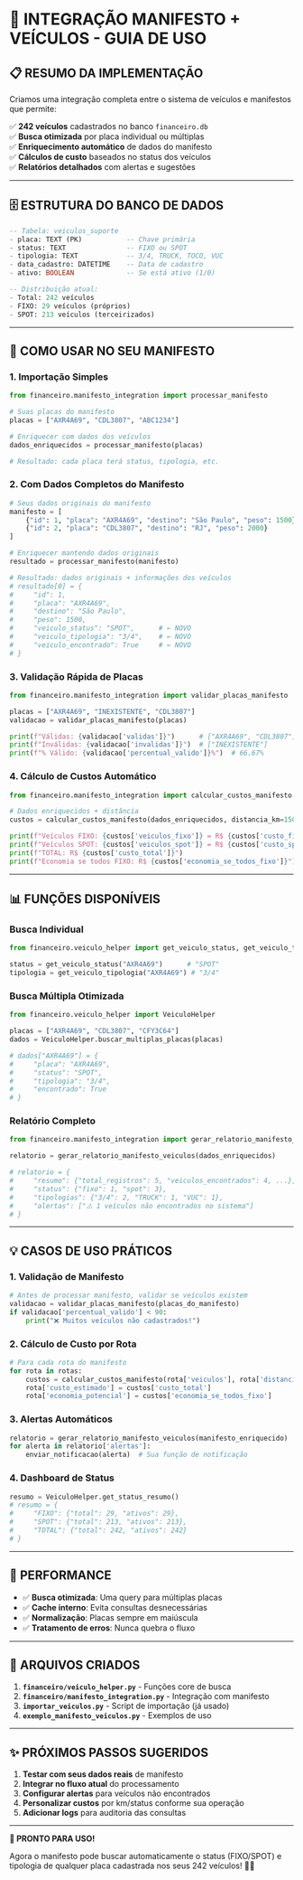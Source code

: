 # 🚛 INTEGRAÇÃO MANIFESTO + VEÍCULOS - GUIA DE USO

## 📋 **RESUMO DA IMPLEMENTAÇÃO**

Criamos uma integração completa entre o sistema de veículos e manifestos que permite:

✅ **242 veículos** cadastrados no banco `financeiro.db`  
✅ **Busca otimizada** por placa individual ou múltiplas  
✅ **Enriquecimento automático** de dados do manifesto  
✅ **Cálculos de custo** baseados no status dos veículos  
✅ **Relatórios detalhados** com alertas e sugestões  

---

## 🗄️ **ESTRUTURA DO BANCO DE DADOS**

```sql
-- Tabela: veiculos_suporte
- placa: TEXT (PK)           -- Chave primária
- status: TEXT               -- FIXO ou SPOT  
- tipologia: TEXT            -- 3/4, TRUCK, TOCO, VUC
- data_cadastro: DATETIME    -- Data de cadastro
- ativo: BOOLEAN             -- Se está ativo (1/0)

-- Distribuição atual:
- Total: 242 veículos
- FIXO: 29 veículos (próprios)
- SPOT: 213 veículos (terceirizados)
```

---

## 🔧 **COMO USAR NO SEU MANIFESTO**

### **1. Importação Simples**
```python
from financeiro.manifesto_integration import processar_manifesto

# Suas placas do manifesto
placas = ["AXR4A69", "CDL3807", "ABC1234"]

# Enriquecer com dados dos veículos
dados_enriquecidos = processar_manifesto(placas)

# Resultado: cada placa terá status, tipologia, etc.
```

### **2. Com Dados Completos do Manifesto**
```python
# Seus dados originais do manifesto
manifesto = [
    {"id": 1, "placa": "AXR4A69", "destino": "São Paulo", "peso": 1500},
    {"id": 2, "placa": "CDL3807", "destino": "RJ", "peso": 2000}
]

# Enriquecer mantendo dados originais
resultado = processar_manifesto(manifesto)

# Resultado: dados originais + informações dos veículos
# resultado[0] = {
#     "id": 1, 
#     "placa": "AXR4A69", 
#     "destino": "São Paulo", 
#     "peso": 1500,
#     "veiculo_status": "SPOT",      # ← NOVO
#     "veiculo_tipologia": "3/4",    # ← NOVO
#     "veiculo_encontrado": True     # ← NOVO
# }
```

### **3. Validação Rápida de Placas**
```python
from financeiro.manifesto_integration import validar_placas_manifesto

placas = ["AXR4A69", "INEXISTENTE", "CDL3807"]
validacao = validar_placas_manifesto(placas)

print(f"Válidas: {validacao['validas']}")      # ["AXR4A69", "CDL3807"]
print(f"Inválidas: {validacao['invalidas']}")  # ["INEXISTENTE"]
print(f"% Válido: {validacao['percentual_valido']}%")  # 66.67%
```

### **4. Cálculo de Custos Automático**
```python
from financeiro.manifesto_integration import calcular_custos_manifesto

# Dados enriquecidos + distância
custos = calcular_custos_manifesto(dados_enriquecidos, distancia_km=150)

print(f"Veículos FIXO: {custos['veiculos_fixo']} = R$ {custos['custo_fixo_total']}")
print(f"Veículos SPOT: {custos['veiculos_spot']} = R$ {custos['custo_spot_total']}")
print(f"TOTAL: R$ {custos['custo_total']}")
print(f"Economia se todos FIXO: R$ {custos['economia_se_todos_fixo']}")
```

---

## 📊 **FUNÇÕES DISPONÍVEIS**

### **Busca Individual**
```python
from financeiro.veiculo_helper import get_veiculo_status, get_veiculo_tipologia

status = get_veiculo_status("AXR4A69")      # "SPOT"
tipologia = get_veiculo_tipologia("AXR4A69") # "3/4"
```

### **Busca Múltipla Otimizada**
```python
from financeiro.veiculo_helper import VeiculoHelper

placas = ["AXR4A69", "CDL3807", "CFY3C64"]
dados = VeiculoHelper.buscar_multiplas_placas(placas)

# dados["AXR4A69"] = {
#     "placa": "AXR4A69",
#     "status": "SPOT", 
#     "tipologia": "3/4",
#     "encontrado": True
# }
```

### **Relatório Completo**
```python
from financeiro.manifesto_integration import gerar_relatorio_manifesto_veiculos

relatorio = gerar_relatorio_manifesto_veiculos(dados_enriquecidos)

# relatorio = {
#     "resumo": {"total_registros": 5, "veiculos_encontrados": 4, ...},
#     "status": {"fixo": 1, "spot": 3},
#     "tipologias": {"3/4": 2, "TRUCK": 1, "VUC": 1},
#     "alertas": ["⚠️ 1 veículos não encontrados no sistema"]
# }
```

---

## 💡 **CASOS DE USO PRÁTICOS**

### **1. Validação de Manifesto**
```python
# Antes de processar manifesto, validar se veículos existem
validacao = validar_placas_manifesto(placas_do_manifesto)
if validacao['percentual_valido'] < 90:
    print("❌ Muitos veículos não cadastrados!")
```

### **2. Cálculo de Custo por Rota**
```python
# Para cada rota do manifesto
for rota in rotas:
    custos = calcular_custos_manifesto(rota['veiculos'], rota['distancia'])
    rota['custo_estimado'] = custos['custo_total']
    rota['economia_potencial'] = custos['economia_se_todos_fixo']
```

### **3. Alertas Automáticos**
```python
relatorio = gerar_relatorio_manifesto_veiculos(manifesto_enriquecido)
for alerta in relatorio['alertas']:
    enviar_notificacao(alerta)  # Sua função de notificação
```

### **4. Dashboard de Status**
```python
resumo = VeiculoHelper.get_status_resumo()
# resumo = {
#     "FIXO": {"total": 29, "ativos": 29},
#     "SPOT": {"total": 213, "ativos": 213},
#     "TOTAL": {"total": 242, "ativos": 242}
# }
```

---

## 🚀 **PERFORMANCE**

- ✅ **Busca otimizada**: Uma query para múltiplas placas
- ✅ **Cache interno**: Evita consultas desnecessárias  
- ✅ **Normalização**: Placas sempre em maiúscula
- ✅ **Tratamento de erros**: Nunca quebra o fluxo

---

## 📂 **ARQUIVOS CRIADOS**

1. **`financeiro/veiculo_helper.py`** - Funções core de busca
2. **`financeiro/manifesto_integration.py`** - Integração com manifesto
3. **`importar_veiculos.py`** - Script de importação (já usado)
4. **`exemplo_manifesto_veiculos.py`** - Exemplos de uso

---

## ✨ **PRÓXIMOS PASSOS SUGERIDOS**

1. **Testar com seus dados reais** de manifesto
2. **Integrar no fluxo atual** do processamento
3. **Configurar alertas** para veículos não encontrados
4. **Personalizar custos** por km/status conforme sua operação
5. **Adicionar logs** para auditoria das consultas

---

**🎯 PRONTO PARA USO!** 

Agora o manifesto pode buscar automaticamente o status (FIXO/SPOT) e tipologia de qualquer placa cadastrada nos seus 242 veículos! 🚛💨